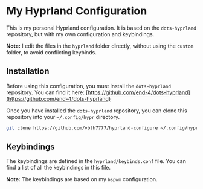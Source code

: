 # My Hyprland Configuration

This is my personal Hyprland configuration. It is based on the `dots-hyprland` repository, but with my own configuration and keybindings.

**Note:** I edit the files in the `hyprland` folder directly, without using the `custom` folder, to avoid conflicting keybinds.

## Installation

Before using this configuration, you must install the `dots-hyprland` repository. You can find it here: [https://github.com/end-4/dots-hyprland](https://github.com/end-4/dots-hyprland)

Once you have installed the `dots-hyprland` repository, you can clone this repository into your `~/.config/hypr` directory.

```bash
git clone https://github.com/vbth7777/hyprland-configure ~/.config/hypr
```

## Keybindings

The keybindings are defined in the `hyprland/keybinds.conf` file. You can find a list of all the keybindings in this file.

**Note:** The keybindings are based on my `bspwm` configuration.
